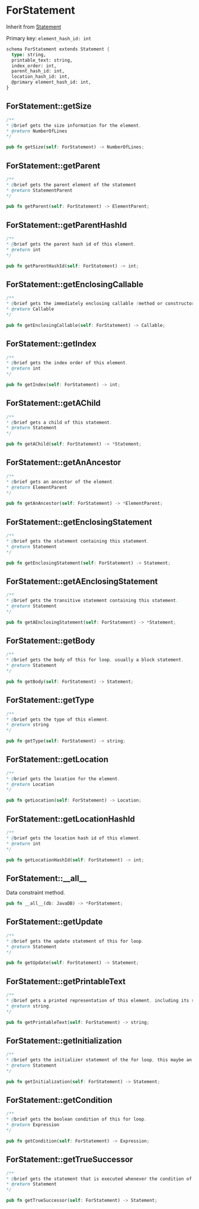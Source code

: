 # ForStatement

Inherit from [Statement](./Statement.md)

Primary key: `element_hash_id: int`

```rust
schema ForStatement extends Statement {
  type: string,
  printable_text: string,
  index_order: int,
  parent_hash_id: int,
  location_hash_id: int,
  @primary element_hash_id: int,
}
```
## ForStatement::getSize

```java
/**
* @brief gets the size information for the element.
* @return NumberOfLines
*/
```
```rust
pub fn getSize(self: ForStatement) -> NumberOfLines;
```
## ForStatement::getParent

```java
/**
* @brief gets the parent element of the statement
* @return StatementParent 
*/
```
```rust
pub fn getParent(self: ForStatement) -> ElementParent;
```
## ForStatement::getParentHashId

```java
/**
* @brief gets the parent hash id of this element.
* @return int
*/
```
```rust
pub fn getParentHashId(self: ForStatement) -> int;
```
## ForStatement::getEnclosingCallable

```java
/**
* @brief gets the immediately enclosing callable (method or constructor) whose body contains this statement.
* @return Callable 
*/
```
```rust
pub fn getEnclosingCallable(self: ForStatement) -> Callable;
```
## ForStatement::getIndex

```java
/**
* @brief gets the index order of this element.
* @return int
*/
```
```rust
pub fn getIndex(self: ForStatement) -> int;
```
## ForStatement::getAChild

```java
/**
* @brief gets a child of this statement.
* @return Statement 
*/
```
```rust
pub fn getAChild(self: ForStatement) -> *Statement;
```
## ForStatement::getAnAncestor

```java
/**
* @brief gets an ancestor of the element.
* @return ElementParent 
*/
```
```rust
pub fn getAnAncestor(self: ForStatement) -> *ElementParent;
```
## ForStatement::getEnclosingStatement

```java
/**
* @brief gets the statement containing this statement.
* @return Statement 
*/
```
```rust
pub fn getEnclosingStatement(self: ForStatement) -> Statement;
```
## ForStatement::getAEnclosingStatement

```java
/**
* @brief gets the transitive statement containing this statement.
* @return Statement 
*/
```
```rust
pub fn getAEnclosingStatement(self: ForStatement) -> *Statement;
```
## ForStatement::getBody

```java
/**
* @brief gets the body of this for loop, usually a block statement.
* @return Statement 
*/
```
```rust
pub fn getBody(self: ForStatement) -> Statement;
```
## ForStatement::getType

```java
/**
* @brief gets the type of this element.
* @return string
*/
```
```rust
pub fn getType(self: ForStatement) -> string;
```
## ForStatement::getLocation

```java
/**
* @brief gets the location for the element.
* @return Location
*/
```
```rust
pub fn getLocation(self: ForStatement) -> Location;
```
## ForStatement::getLocationHashId

```java
/**
* @brief gets the location hash id of this element.
* @return int
*/
```
```rust
pub fn getLocationHashId(self: ForStatement) -> int;
```
## ForStatement::\_\_all\_\_

Data constraint method.

```rust
pub fn __all__(db: JavaDB) -> *ForStatement;
```
## ForStatement::getUpdate

```java
/**
* @brief gets the update statement of this for loop.
* @return Statement 
*/
```
```rust
pub fn getUpdate(self: ForStatement) -> Statement;
```
## ForStatement::getPrintableText

```java
/**
* @brief gets a printed representation of this element, including its structure where applicable.
* @return string.
*/
```
```rust
pub fn getPrintableText(self: ForStatement) -> string;
```
## ForStatement::getInitialization

```java
/**
* @brief gets the initializer statement of the for loop, this maybe an assignment statement or a local variable declaration statement.
* @return Statement 
*/
```
```rust
pub fn getInitialization(self: ForStatement) -> Statement;
```
## ForStatement::getCondition

```java
/**
* @brief gets the boolean condition of this for loop.
* @return Expression 
*/
```
```rust
pub fn getCondition(self: ForStatement) -> Expression;
```
## ForStatement::getTrueSuccessor

```java
/**
* @brief gets the statement that is executed whenever the condition of this branch statement evaluates to true.
* @return Statement 
*/
```
```rust
pub fn getTrueSuccessor(self: ForStatement) -> Statement;
```
